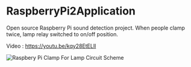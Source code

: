 # RaspberryPi2Application
Open source Raspberry Pi sound detection project. When people clamp twice, lamp relay switched to on/off position.

Video : https://youtu.be/kqy28EtELlI

<img src="https://preview.ibb.co/jhe6pa/Raspbery_Pi_Clamp_For_Lamp_Circuit_Scheme.jpg" alt="Raspbery Pi Clamp For Lamp Circuit Scheme" border="0">

